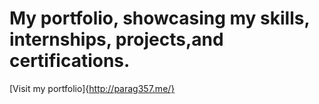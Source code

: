 
# My portfolio, showcasing my skills, internships, projects,and certifications.
[Visit my portfolio]{http://parag357.me/}

